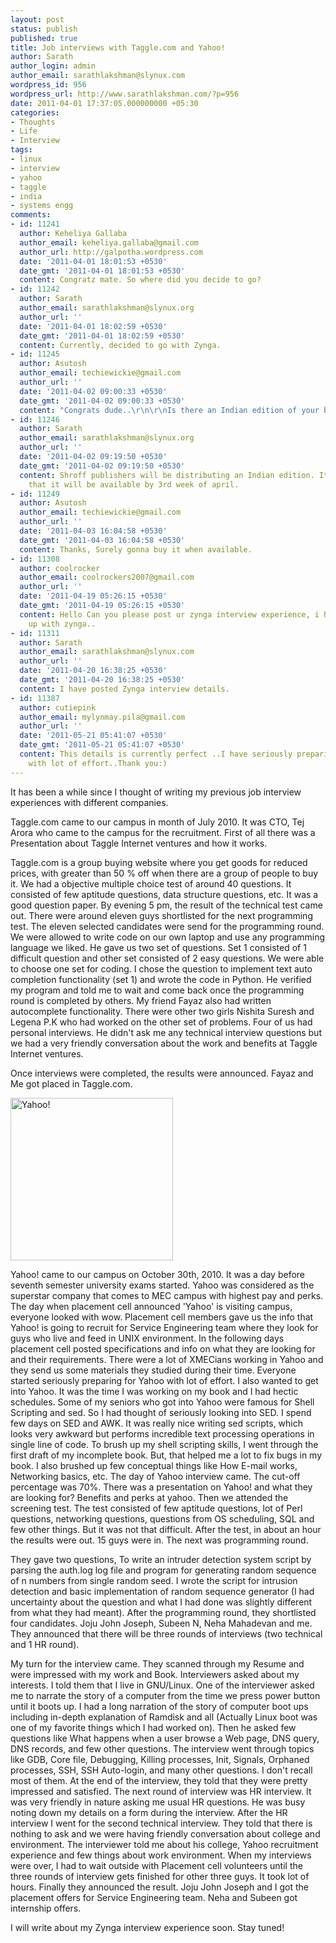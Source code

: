 ```yaml
---
layout: post
status: publish
published: true
title: Job interviews with Taggle.com and Yahoo!
author: Sarath
author_login: admin
author_email: sarathlakshman@slynux.com
wordpress_id: 956
wordpress_url: http://www.sarathlakshman.com/?p=956
date: 2011-04-01 17:37:05.000000000 +05:30
categories:
- Thoughts
- Life
- Interview
tags:
- linux
- interview
- yahoo
- taggle
- india
- systems engg
comments:
- id: 11241
  author: Keheliya Gallaba
  author_email: keheliya.gallaba@gmail.com
  author_url: http://galpotha.wordpress.com
  date: '2011-04-01 18:01:53 +0530'
  date_gmt: '2011-04-01 18:01:53 +0530'
  content: Congratz mate. So where did you decide to go?
- id: 11242
  author: Sarath
  author_email: sarathlakshman@slynux.org
  author_url: ''
  date: '2011-04-01 18:02:59 +0530'
  date_gmt: '2011-04-01 18:02:59 +0530'
  content: Currently, decided to go with Zynga.
- id: 11245
  author: Asutosh
  author_email: techiewickie@gmail.com
  author_url: ''
  date: '2011-04-02 09:00:33 +0530'
  date_gmt: '2011-04-02 09:00:33 +0530'
  content: "Congrats dude..\r\n\r\nIs there an Indian edition of your book available??"
- id: 11246
  author: Sarath
  author_email: sarathlakshman@slynux.org
  author_url: ''
  date: '2011-04-02 09:19:50 +0530'
  date_gmt: '2011-04-02 09:19:50 +0530'
  content: Shroff publishers will be distributing an Indian edition. It has been informed
    that it will be available by 3rd week of april.
- id: 11249
  author: Asutosh
  author_email: techiewickie@gmail.com
  author_url: ''
  date: '2011-04-03 16:04:58 +0530'
  date_gmt: '2011-04-03 16:04:58 +0530'
  content: Thanks, Surely gonna buy it when available.
- id: 11308
  author: coolrocker
  author_email: coolrockers2007@gmail.com
  author_url: ''
  date: '2011-04-19 05:26:15 +0530'
  date_gmt: '2011-04-19 05:26:15 +0530'
  content: Hello Can you please post ur zynga interview experience, i have one coming
    up with zynga..
- id: 11311
  author: Sarath
  author_email: sarathlakshman@slynux.com
  author_url: ''
  date: '2011-04-20 16:38:25 +0530'
  date_gmt: '2011-04-20 16:38:25 +0530'
  content: I have posted Zynga interview details.
- id: 11387
  author: cutiepink
  author_email: mylynmay.pila@gmail.com
  author_url: ''
  date: '2011-05-21 05:41:07 +0530'
  date_gmt: '2011-05-21 05:41:07 +0530'
  content: This details is currently perfect ..I have seriously preparing for Yahoo
    with lot of effort..Thank you:)
---
```

It has been a while since I thought of writing my previous job interview experiences with different companies.

Taggle.com came to our campus in month of July 2010. It was CTO, Tej Arora who came to the campus for the recruitment. First of all there was a Presentation about Taggle Internet ventures and how it works. 

Taggle.com is a group buying website where you get goods for reduced prices, with greater than 50 % off when there are a group of people to buy it. We had a objective multiple choice test of around 40 questions. It consisted of few aptitude questions, data structure questions, etc. It was a good question paper. By evening  5 pm, the result of the technical test came out. There were around eleven guys shortlisted for the next programming test. The eleven selected candidates were send for the programming round. We were allowed to write code on our own laptop and use any programming language we liked. He gave us two set of questions. Set 1 consisted of 1 difficult question and other set consisted of 2 easy questions. We were able to choose one set for coding. I chose the question to implement text auto completion functionality (set 1) and wrote the code in Python. He verified my program and told me to wait and come back once the programming round is completed by others. My friend Fayaz also had written autocomplete functionality. There were other two girls Nishita Suresh and Legena P.K who had worked on the other set of problems. Four of us had personal interviews. He didn't ask me any technical interview questions but we had a very friendly conversation about the work and benefits at Taggle Internet ventures.

Once interviews were completed, the results were announced. Fayaz and Me got placed in Taggle.com.


<a href="http://www.yahoo.com"><img src="http://www.pgcon.org/2008/images/yahoo_logo.png" alt="Yahoo!" width="260px"  /></a>

Yahoo! came to our campus on October 30th, 2010. It was a day before seventh semester university exams started. Yahoo was considered as the superstar company that comes to MEC campus with highest pay and perks. The day when placement cell announced 'Yahoo' is visiting campus, everyone looked with wow. Placement cell members gave us the info that Yahoo! is going to recruit for Service Engineering team where they look for guys who live and feed in UNIX environment. In the following days placement cell posted specifications and info on what they are looking for and their requirements. There were a lot of XMECians working in Yahoo and they send us some materials they studied during their time. Everyone started seriously preparing for Yahoo with lot of effort. I also wanted to get into Yahoo. It was the time I was working on my book and I had hectic schedules. Some of my seniors who got into Yahoo were famous for Shell Scripting and sed. So I had thought of seriously looking into SED. I spend few days on SED and AWK. It was really nice writing sed scripts, which looks very awkward but performs incredible text processing operations in single line of code. To brush up my shell scripting skills, I went through the first draft of my incomplete book. But, that helped me a lot to fix bugs in my book. I also brushed up few conceptual things like How E-mail works, Networking basics, etc. The day of Yahoo interview came. The cut-off percentage was 70%. There was a presentation on Yahoo! and what they are looking for? Benefits and perks at yahoo. Then we attended the screening test. The test consisted of few aptitude questions, lot of Perl questions, networking questions, questions from OS scheduling, SQL and few other things. But it was not that difficult. After the test, in about an hour the results were out. 15 guys were in. The next was programming round. 

They gave two questions, To write an intruder detection system script by parsing the auth.log log file and program for generating random sequence of n numbers from single random seed. I wrote the script for intrusion detection and basic implementation of random sequence generator (I had uncertainty about the question and what I had done was slightly different from what they had meant). After the programming round, they shortlisted four candidates. Joju John Joseph, Subeen N, Neha Mahadevan and me. They announced that there will be three rounds of interviews (two technical and 1 HR round).

My turn for the interview came. They scanned through my Resume and were impressed with my work and Book. Interviewers asked about my interests. I told them that I live in GNU/Linux. One of the interviewer asked me to narrate the story of a computer from the time we press power button until it boots up. I had a long narration of the story of computer boot ups including in-depth explanation of Ramdisk and all (Actually Linux boot was one of my favorite things which I had worked on). Then he asked few questions like What happens when a user browse a Web page, DNS query, DNS records, and few other questions. The interview went through topics like GDB, Core file, Debugging, Killing processes, Init, Signals, Orphaned processes, SSH, SSH Auto-login, and many other questions. I don't recall most of them. At the end of the interview, they told that they were pretty impressed and satisfied. The next round of interview was HR interview. It was very friendly in nature asking me usual HR questions. He was busy noting down my details on a form during the interview. After the HR interview I went for the second technical interview. They told that there is nothing to ask and we were having friendly conversation about college and environment. The interviewer told me about his college, Yahoo recruitment experience and few things about work environment. When my interviews were over, I had to wait outside with Placement cell volunteers until the three rounds of interview gets finished for other three guys. It took lot of hours. Finally they announced the result. Joju John Joseph and I got the placement offers for Service Engineering team. Neha and Subeen got internship offers.

I will write about my Zynga interview experience soon. Stay tuned!
